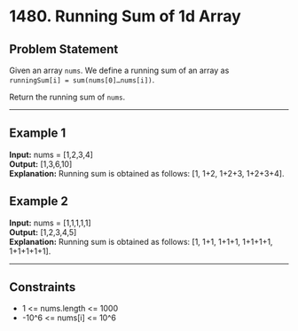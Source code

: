 # 1480. Running Sum of 1d Array

## Problem Statement
Given an array `nums`. We define a running sum of an array as  
`runningSum[i] = sum(nums[0]…nums[i])`.  

Return the running sum of `nums`.

---

## Example 1
**Input:** nums = [1,2,3,4]  
**Output:** [1,3,6,10]  
**Explanation:** Running sum is obtained as follows: [1, 1+2, 1+2+3, 1+2+3+4].

## Example 2
**Input:** nums = [1,1,1,1,1]  
**Output:** [1,2,3,4,5]  
**Explanation:** Running sum is obtained as follows: [1, 1+1, 1+1+1, 1+1+1+1, 1+1+1+1+1].

---

## Constraints
- 1 <= nums.length <= 1000  
- -10^6 <= nums[i] <= 10^6
